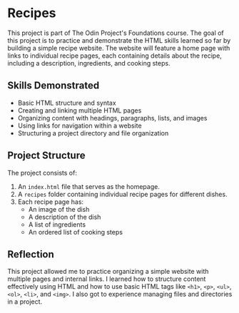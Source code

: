 # Recipes

This project is part of The Odin Project's Foundations course. The goal of this project is to practice and demonstrate the HTML skills learned so far by building a simple recipe website. The website will feature a home page with links to individual recipe pages, each containing details about the recipe, including a description, ingredients, and cooking steps.

## Skills Demonstrated
- Basic HTML structure and syntax
- Creating and linking multiple HTML pages
- Organizing content with headings, paragraphs, lists, and images
- Using links for navigation within a website
- Structuring a project directory and file organization

## Project Structure
The project consists of:
1. An `index.html` file that serves as the homepage.
2. A `recipes` folder containing individual recipe pages for different dishes.
3. Each recipe page has:
   - An image of the dish
   - A description of the dish
   - A list of ingredients
   - An ordered list of cooking steps

## Reflection
This project allowed me to practice organizing a simple website with multiple pages and internal links. I learned how to structure content effectively using HTML and how to use basic HTML tags like `<h1>`, `<p>`, `<ul>`, `<ol>`, `<li>`, and `<img>`. I also got to experience managing files and directories in a project.
